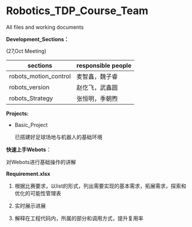 # Robotics_TDP_Course_Team
 All files and working documents 



**Development_Sections：**

(27,Oct Meeting)

| sections              | responsible people |
| --------------------- | ------------------ |
| robots_motion_control | 麦智鑫，魏子睿     |
| robots_version        | 赵仡飞，武鑫圆     |
| robots_Strategy       | 张恒明，季朝煦     |

**Projects:**

* Basic_Project

  已搭建好足球场地与机器人的基础环境



**快速上手Webots**：

对Webots进行基础操作的讲解



**Requirement.xlsx**

1. 根据比赛要求，以list的形式，列出需要实现的基本需求，拓展需求，探索和优化的可能性管理表

2. 实时展示进展
3. 解释在工程代码内，所属的部分和调用方式，提升复用率